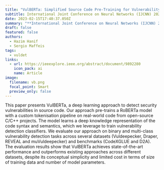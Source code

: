 ```yaml
---
title: "VulBERTa: Simplified Source Code Pre-Training for Vulnerability Detection"
subtitle: International Joint Conference on Neural Networks (IJCNN) 2022
date: 2023-02-15T17:40:37.050Z
summary: "**International Joint Conference on Neural Networks (IJCNN) 2022**"
draft: false
featured: false
authors:
  - Hazim Hanif
  - Sergio Maffeis
tags:
  - vuldet
links:
  - url: https://ieeexplore.ieee.org/abstract/document/9892280
    icon_pack: ai
    name: Article
image:
  filename: vb.png
  focal_point: Smart
  preview_only: false
---
```

This paper presents VulBERTa, a deep learning approach to detect security vulnerabilities in source code. Our approach pre-trains a RoBERTa model with a custom tokenisation pipeline on real-world code from open-source C/C++ projects. The model learns a deep knowledge representation of the code syntax and semantics, which we leverage to train vulnerability detection classifiers. We evaluate our approach on binary and multi-class vulnerability detection tasks across several datasets (Vuldeepecker, Draper, REVEAL and muVuldeepecker) and benchmarks (CodeXGLUE and D2A). The evaluation results show that VulBERTa achieves state-of-the-art performance and outperforms existing approaches across different datasets, despite its conceptual simplicity and limited cost in terms of size of training data and number of model parameters.